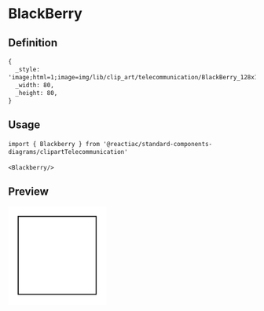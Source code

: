 # BlackBerry

## Definition

```
{
  _style: 'image;html=1;image=img/lib/clip_art/telecommunication/BlackBerry_128x128.pngstrokeColor=none;',
  _width: 80,
  _height: 80,
}
```

## Usage

```
import { Blackberry } from '@reactiac/standard-components-diagrams/clipartTelecommunication'

<Blackberry/>
```

## Preview

<img src="./blackberry.png" width="200"/>
